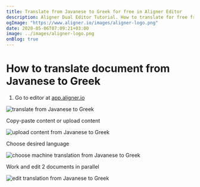 ```yaml
---
title: Translate from Javanese to Greek for free in Aligner Editor
description: Aligner Dual Editor Tutorial. How to translate for free from Javanese to Greek. Aligner is multilingual document management platform. 
ogImage: "https://www.aligner.io/images/aligner-logo.png"
date: 2020-05-06T07:09:21+03:00
image: ../images/aligner-logo.png
onBlog: true
---
```


# How to translate document from Javanese to Greek

1. Go to editor at [app.aligner.io](https://app.aligner.io "Aligner App web page")

![translate from Javanese to Greek](../aligner-blank-editor.png "translate from Javanese to Greek")

Copy-paste content or upload content

![upload content from Javanese to Greek](../aligner-uploaded-document.png "upload content from Javanese to Greek")

Choose desired language

![choose machine translation from Javanese to Greek](../aligner-language-dropdown.png "choose machine translation from Javanese to Greek")

Work and edit 2 documents in parallel

![edit translation from Javanese to Greek](../aligner-double-sitded-editor.png "edit translation from Javanese to Greek")

